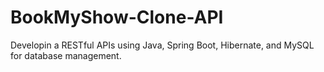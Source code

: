 # BookMyShow-Clone-API
Developin a RESTful APIs using Java, Spring Boot, Hibernate, and MySQL for database management.
